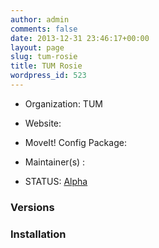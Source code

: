 ```yaml
---
author: admin
comments: false
date: 2013-12-31 23:46:17+00:00
layout: page
slug: tum-rosie
title: TUM Rosie
wordpress_id: 523
---
```



	
  * Organization: TUM

	
  * Website:

	
  * MoveIt! Config Package:

	
  * Maintainer(s) :

	
  * STATUS: [Alpha](/about/moveit-status#status-code-robots)




### Versions








### Installation






